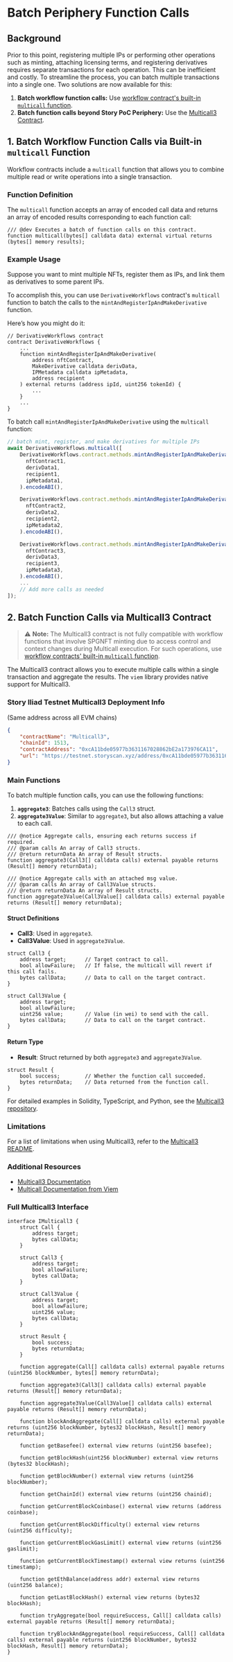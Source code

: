 # Batch Periphery Function Calls
## Background
Prior to this point, registering multiple IPs or performing other operations such as minting, attaching licensing terms, and registering derivatives requires separate transactions for each operation. This can be inefficient and costly. To streamline the process, you can batch multiple transactions into a single one. Two solutions are now available for this:

1. **Batch workflow function calls:** Use [workflow contract's built-in `multicall` function](#1-batch-workflow-function-calls-via-built-in-multicall-function).
2. **Batch function calls beyond Story PoC Periphery:** Use the [Multicall3 Contract](#2-batch-function-calls-via-multicall3-contract).


## 1. Batch Workflow Function Calls via Built-in `multicall` Function

Workflow contracts include a `multicall` function that allows you to combine multiple read or write operations into a single transaction.

### Function Definition

The `multicall` function accepts an array of encoded call data and returns an array of encoded results corresponding to each function call:

```solidity
/// @dev Executes a batch of function calls on this contract.
function multicall(bytes[] calldata data) external virtual returns (bytes[] memory results);
```

### Example Usage

Suppose you want to mint multiple NFTs, register them as IPs, and link them as derivatives to some parent IPs.

To accomplish this, you can use `DerivativeWorkflows` contract's `multicall` function to batch the calls to the `mintAndRegisterIpAndMakeDerivative` function.

Here’s how you might do it:

```solidity
// DerivativeWorkflows contract
contract DerivativeWorkflows {
    ...
    function mintAndRegisterIpAndMakeDerivative(
        address nftContract,
        MakeDerivative calldata derivData,
        IPMetadata calldata ipMetadata,
        address recipient
    ) external returns (address ipId, uint256 tokenId) {
        ...
    }
    ...
}
```

To batch call `mintAndRegisterIpAndMakeDerivative` using the `multicall` function:

```typescript
// batch mint, register, and make derivatives for multiple IPs
await DerivativeWorkflows.multicall([
    DerivativeWorkflows.contract.methods.mintAndRegisterIpAndMakeDerivative(
      nftContract1,
      derivData1,
      recipient1,
      ipMetadata1,
    ).encodeABI(),

    DerivativeWorkflows.contract.methods.mintAndRegisterIpAndMakeDerivative(
      nftContract2,
      derivData2,
      recipient2,
      ipMetadata2,
    ).encodeABI(),

    DerivativeWorkflows.contract.methods.mintAndRegisterIpAndMakeDerivative(
      nftContract3,
      derivData3,
      recipient3,
      ipMetadata3,
    ).encodeABI(),
    ...
    // Add more calls as needed
]);
```

## 2. Batch Function Calls via Multicall3 Contract

> ⚠️ **Note:** The Multicall3 contract is not fully compatible with workflow functions that involve SPGNFT minting due to access control and context changes during Multicall execution. For such operations, use [workflow contracts' built-in `multicall` function](#1-batch-workflow-function-calls-via-built-in-multicall-function).

The Multicall3 contract allows you to execute multiple calls within a single transaction and aggregate the results.
The `viem` library provides native support for Multicall3.

### Story Iliad Testnet Multicall3 Deployment Info
(Same address across all EVM chains)
```json
{
    "contractName": "Multicall3",
    "chainId": 1513,
    "contractAddress": "0xcA11bde05977b3631167028862bE2a173976CA11",
    "url": "https://testnet.storyscan.xyz/address/0xcA11bde05977b3631167028862bE2a173976CA11?tab=contract"
}
```

### Main Functions

To batch multiple function calls, you can use the following functions:

1. **`aggregate3`**: Batches calls using the `Call3` struct.
2. **`aggregate3Value`**: Similar to `aggregate3`, but also allows attaching a value to each call.

```solidity
/// @notice Aggregate calls, ensuring each returns success if required.
/// @param calls An array of Call3 structs.
/// @return returnData An array of Result structs.
function aggregate3(Call3[] calldata calls) external payable returns (Result[] memory returnData);

/// @notice Aggregate calls with an attached msg value.
/// @param calls An array of Call3Value structs.
/// @return returnData An array of Result structs.
function aggregate3Value(Call3Value[] calldata calls) external payable returns (Result[] memory returnData);
```

#### Struct Definitions

- **Call3**: Used in `aggregate3`.
- **Call3Value**: Used in `aggregate3Value`.

```solidity
struct Call3 {
    address target;      // Target contract to call.
    bool allowFailure;   // If false, the multicall will revert if this call fails.
    bytes callData;      // Data to call on the target contract.
}

struct Call3Value {
    address target;
    bool allowFailure;
    uint256 value;       // Value (in wei) to send with the call.
    bytes callData;      // Data to call on the target contract.
}
```

#### Return Type

- **Result**: Struct returned by both `aggregate3` and `aggregate3Value`.

```solidity
struct Result {
    bool success;        // Whether the function call succeeded.
    bytes returnData;    // Data returned from the function call.
}
```

For detailed examples in Solidity, TypeScript, and Python, see the [Multicall3 repository](https://github.com/mds1/multicall/tree/main/examples).

### Limitations

For a list of limitations when using Multicall3, refer to the [Multicall3 README](https://github.com/mds1/multicall/blob/main/README.md#batch-contract-writes).

### Additional Resources

- [Multicall3 Documentation](https://github.com/mds1/multicall/blob/main/README.md)
- [Multicall Documentation from Viem](https://viem.sh/docs/contract/multicall#multicall)

### Full Multicall3 Interface

```solidity
interface IMulticall3 {
    struct Call {
        address target;
        bytes callData;
    }

    struct Call3 {
        address target;
        bool allowFailure;
        bytes callData;
    }

    struct Call3Value {
        address target;
        bool allowFailure;
        uint256 value;
        bytes callData;
    }

    struct Result {
        bool success;
        bytes returnData;
    }

    function aggregate(Call[] calldata calls) external payable returns (uint256 blockNumber, bytes[] memory returnData);

    function aggregate3(Call3[] calldata calls) external payable returns (Result[] memory returnData);

    function aggregate3Value(Call3Value[] calldata calls) external payable returns (Result[] memory returnData);

    function blockAndAggregate(Call[] calldata calls) external payable returns (uint256 blockNumber, bytes32 blockHash, Result[] memory returnData);

    function getBasefee() external view returns (uint256 basefee);

    function getBlockHash(uint256 blockNumber) external view returns (bytes32 blockHash);

    function getBlockNumber() external view returns (uint256 blockNumber);

    function getChainId() external view returns (uint256 chainid);

    function getCurrentBlockCoinbase() external view returns (address coinbase);

    function getCurrentBlockDifficulty() external view returns (uint256 difficulty);

    function getCurrentBlockGasLimit() external view returns (uint256 gaslimit);

    function getCurrentBlockTimestamp() external view returns (uint256 timestamp);

    function getEthBalance(address addr) external view returns (uint256 balance);

    function getLastBlockHash() external view returns (bytes32 blockHash);

    function tryAggregate(bool requireSuccess, Call[] calldata calls) external payable returns (Result[] memory returnData);

    function tryBlockAndAggregate(bool requireSuccess, Call[] calldata calls) external payable returns (uint256 blockNumber, bytes32 blockHash, Result[] memory returnData);
}
```
